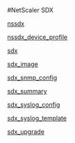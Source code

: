 #NetScaler SDX

[nssdx](nssdx)
[nssdx_device_profile](nssdx_device_profile)
[sdx](sdx)
[sdx_image](sdx_image)
[sdx_snmp_config](sdx_snmp_config)
[sdx_summary](sdx_summary)
[sdx_syslog_config](sdx_syslog_config)
[sdx_syslog_template](sdx_syslog_template)
[sdx_upgrade](sdx_upgrade)


